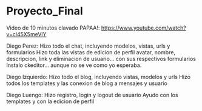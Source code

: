 # Proyecto_Final

Video de 10 minutos clavado PAPAA!: https://www.youtube.com/watch?v=cl45X5meVlY

Diego Perez: 
Hizo todo el chat, incluyendo modelos, vistas, urls y formularios
Hizo toda las vistas de edicion de perfil avatar, nombre, descripcion, link y
eliminacion de usuario... con sus respectivos formularios
Instalo ckeditor... aunque no se ve como yo esperaba.

Diego Izquierdo:
Hizo todo el blog, incluyendo vistas, modelos y urls
Hizo todos los templates y las conexion de blog a mensajes y usuario

Diego Luengo:
Hizo registro, login y logout de usuario
Ayudo con los templates y con la edicion de perfil
            
